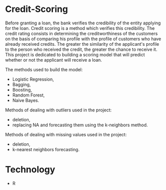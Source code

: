# Credit-Scoring

Before granting a loan, the bank verifies the credibility of the entity applying for the loan. Credit scoring is a method which verifies this credibility. The credit rating consists in determining the creditworthiness of the customers on the basis of comparing his profile with the profile of customers who have already received credits. The greater the similarity of the applicant's profile to the person who received the credit, the greater the chance to receive it. This project is dedicated to building a scoring model that will predict whether or not the applicant will receive a loan.

The methods used to build the model:
- Logistic Regression,
- Bagging,
- Boosting,
- Random Forest,
- Naive Bayes.

Methods of dealing with outliers used in the project:
- deletion,
- replacing NA and forecasting them using the k-neighbors method.

Methods of dealing with missing values used in the project:
- deletion,
- k-nearest neighbors forecasting.

# Technology 
- R

